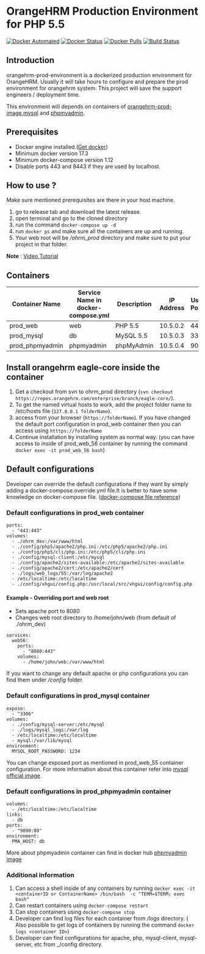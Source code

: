 # OrangeHRM Production Environment for PHP 5.5
[![Docker Automated](https://img.shields.io/docker/automated/orangehrm/orangehrm-environment-images.svg)](https://hub.docker.com/r/orangehrm/orangehrm-environment-images/) [![Docker Status](https://img.shields.io/docker/build/orangehrm/orangehrm-environment-images.svg)](https://hub.docker.com/r/orangehrm/orangehrm-environment-images/) [![Docker Pulls](https://img.shields.io/docker/pulls/orangehrm/orangehrm-environment-images.svg)](https://hub.docker.com/r/orangehrm/orangehrm-environment-images/) [![Build Status](https://travis-ci.org/orangehrm/orangehrm-prod-environment.svg?branch=php-5.5)](https://travis-ci.org/orangehrm/orangehrm-prod-environment)

## Introduction
orangehrm-prod-environment is a dockerized production environment for OrangeHRM. Usually it will take hours to configure and prepare the prod environment for orangehrm system. This project will save the support engineers / deployment time.

This environment will depends on containers of [orangehrm-prod-image](https://hub.docker.com/r/orangehrm/orangehrm-environment-images/),[mysql](https://hub.docker.com/_/mysql/) and [phpmyadmin](https://hub.docker.com/r/phpmyadmin/phpmyadmin/).
## Prerequisites
- Docker engine installed.([Get docker](https://docs.docker.com/engine/installation/))
- Minimum docker version 17.3
- Minimum docker-compose version 1.12
- Disable ports 443 and 8443 if they are used by localhost.

## How to use ?
Make sure mentioned prerequisites are there in your host machine.

1. go to release tab and download the latest release.
2. open terminal and go to the cloned directory
3. run the command `docker-compose up -d`
4. run `docker ps` and make sure all the containers are up and running.
5. Your web root will be _/ohrm_prod_ directory and make sure to put your project in that folder.

**Note** : [Video Tutorial](https://www.youtube.com/watch?v=fURFe-tARyk)

## Containers

| Container Name  | Service Name in docker-compose.yml | Description | IP Address | Used Ports |
|-----------------|------------------------------------|-------------|------------|------------|
| prod_web        | web                                | PHP 5.5     | 10.5.0.2   | 443        |
| prod_mysql      | db                                 | MySQL 5.5   | 10.5.0.3   | 3306       |
| prod_phpmyadmin | phpmyadmin                         | phpMyAdmin  | 10.5.0.4   | 9090       |

## Install orangehrm eagle-core inside the container
1. Get a checkout from svn to ohrm_prod directory (`svn checkout https://repos.orangehrm.com/enterprise/branch/eagle-core/`).
2. To get the named virtual hosts to work, add the project folder name to /etc/hosts file (`127.0.0.1 folderName`).
3. access from your browser (`https://folderName`). If you have changed the default port configuration in prod_web container then you can access using `htttps://folderName`
4. Continue installation by installing system as normal way. (you can have access to inside of prod_web_56 container by running the command `docker exec -it prod_web_56 bash`)

## Default configurations
Developer can override the default configurations if they want by simply adding a docker-compose.override.yml file.It is better to have some knowledge on docker-compose file. ([docker-compose file reference](https://docs.docker.com/compose/compose-file/))
### Default configurations in prod_web container
```
ports:
  - "443:443"
volumes:
  - ./ohrm_dev:/var/www/html
  - ./config/php5/apache2/php.ini:/etc/php5/apache2/php.ini
  - ./config/php5/cli/php.ini:/etc/php5/cli/php.ini
  - ./config/mysql-client:/etc/mysql
  - ./config/apache2/sites-available:/etc/apache2/sites-available
  - ./config/apache2/cert:/etc/apache2/cert
  - ./logs/web_logs/55:/var/log/apache2
  - /etc/localtime:/etc/localtime
  - ./config/xhgui/config.php:/usr/local/src/xhgui/config/config.php
```
#### Example - Overriding port and web root
* Sets apache port to 8080
* Changes web root directory to /home/john/web (from default of ./ohrm_dev)
```
services:
  web56:
    ports:
      - "8080:443"
    volumes:
      - /home/john/web:/var/www/html
```

If you want to change any default apache or php configurations you can find them under _/config_ folder.

### Default configurations in prod_mysql container
```
expose:
  - "3306"
volumes:
  - ./config/mysql-server:/etc/mysql
  - ./logs/mysql_logs:/var/log
  - /etc/localtime:/etc/localtime
  - mysql:/var/lib/mysql
environment:
  MYSQL_ROOT_PASSWORD: 1234
```
You can change exposed port as mentioned in prod_web_55 container configuration. For more information about this container refer into [mysql official image](https://hub.docker.com/_/mysql/).
### Default configurations in prod_phpmyadmin container
```
volumes:
  - /etc/localtime:/etc/localtime
links:
  - db
ports:
  - "9090:80"
environment:
  PMA_HOST: db
```
More about phpmyadmin container can find in docker hub [phpmyadmin image](https://hub.docker.com/r/phpmyadmin/phpmyadmin/)

### Additional information
1. Can access a shell inside of any containers by running `docker exec -it <containerID or ContainerName> /bin/bash  -c "TERM=$TERM; exec bash"`
2. Can restart containers using `docker-compose restart`
3. Can stop containers using `docker-compose stop`
2. Developer can find log files for each container from _/logs_ directory. ( Also possible to get logs of containers by running the command `docker logs <container ID>`)
3. Developer can find configurations for apache, php, mysql-client, mysql-server, etc from _/config directory.
